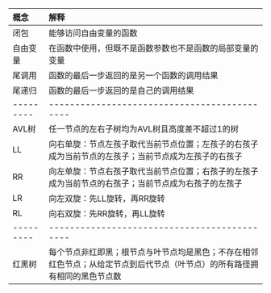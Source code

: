 |  概念    | 解释  |
|  :----   | :----  |
| 闭包     | 能够访问自由变量的函数 |
| 自由变量  | 在函数中使用，但既不是函数参数也不是函数的局部变量的变量 |
| 尾调用   | 函数的最后一步返回的是另一个函数的调用结果 |
| 尾递归   | 函数的最后一步返回的是自己的调用结果 |
|---------|--------------------------------------------|
| AVL树    | 任一节点的左右子树均为AVL树且高度差不超过1的树 |
|   LL     | 向右单旋：节点左孩子取代当前节点位置；左孩子的右孩子成为当前节点的左孩子；当前节点成为左孩子的右孩子 |
|   RR     | 向左单旋：节点右孩子取代当前节点位置；右孩子的左孩子成为当前节点的右孩子；当前节点成为右孩子的左孩子 |
|   LR     | 向左双旋：先LL旋转，再RR旋转 |
|   RL     | 向右双旋：先RR旋转，再LL旋转 |
|---------|--------------------------------------------|
|  红黑树  | 每个节点非红即黑；根节点与叶节点均是黑色；不存在相邻红色节点；从给定节点到后代节点（叶节点）的所有路径拥有相同的黑色节点数